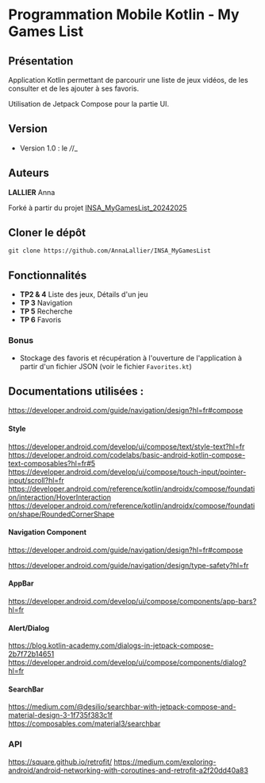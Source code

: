 # Programmation Mobile Kotlin - My Games List

## Présentation

Application Kotlin permettant de parcourir une liste de jeux vidéos, de les consulter et de les ajouter à ses favoris.

Utilisation de Jetpack Compose pour la partie UI.


## Version

- Version 1.0 : le _/_/_

## Auteurs
**LALLIER** Anna

Forké à partir du projet [INSA_MyGamesList_20242025](https://github.com/Adjizan/INSA_MyGamesList_20242025)

## Cloner le dépôt

    git clone https://github.com/AnnaLallier/INSA_MyGamesList

## Fonctionnalités

- **TP2 & 4** Liste des jeux, Détails d'un jeu
- **TP 3** Navigation
- **TP 5** Recherche
- **TP 6** Favoris

### Bonus

- Stockage des favoris et récupération à l'ouverture de l'application à partir d'un fichier JSON (voir le fichier `Favorites.kt`)


## Documentations utilisées :

https://developer.android.com/guide/navigation/design?hl=fr#compose

#### Style
https://developer.android.com/develop/ui/compose/text/style-text?hl=fr
https://developer.android.com/codelabs/basic-android-kotlin-compose-text-composables?hl=fr#5
https://developer.android.com/develop/ui/compose/touch-input/pointer-input/scroll?hl=fr
https://developer.android.com/reference/kotlin/androidx/compose/foundation/interaction/HoverInteraction
https://developer.android.com/reference/kotlin/androidx/compose/foundation/shape/RoundedCornerShape

#### Navigation Component
https://developer.android.com/guide/navigation/design?hl=fr#compose

https://developer.android.com/guide/navigation/design/type-safety?hl=fr


#### AppBar
https://developer.android.com/develop/ui/compose/components/app-bars?hl=fr

#### Alert/Dialog

https://blog.kotlin-academy.com/dialogs-in-jetpack-compose-2b7f72b14651
https://developer.android.com/develop/ui/compose/components/dialog?hl=fr


#### SearchBar
https://medium.com/@desilio/searchbar-with-jetpack-compose-and-material-design-3-1f735f383c1f
https://composables.com/material3/searchbar


### API
https://square.github.io/retrofit/
https://medium.com/exploring-android/android-networking-with-coroutines-and-retrofit-a2f20dd40a83

